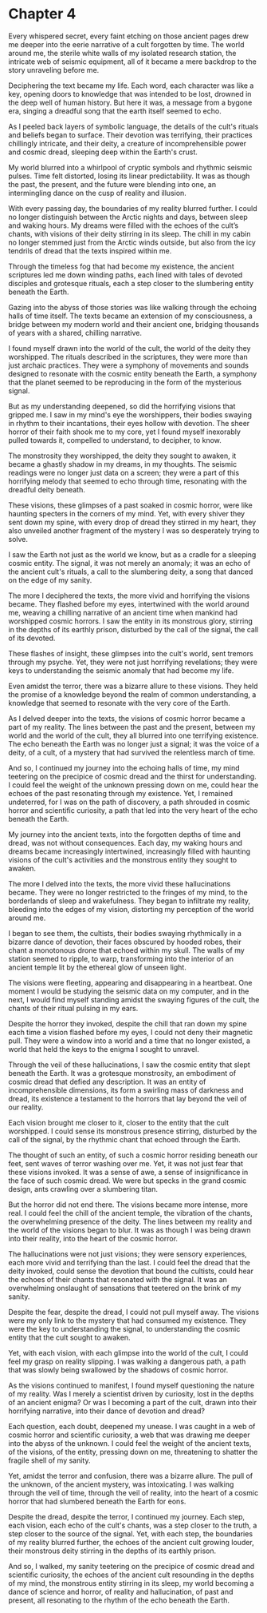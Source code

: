 # Chapter 4

Every whispered secret, every faint etching on those ancient pages drew me deeper into the eerie narrative of a cult forgotten by time. The world around me, the sterile white walls of my isolated research station, the intricate web of seismic equipment, all of it became a mere backdrop to the story unraveling before me.

Deciphering the text became my life. Each word, each character was like a key, opening doors to knowledge that was intended to be lost, drowned in the deep well of human history. But here it was, a message from a bygone era, singing a dreadful song that the earth itself seemed to echo.

As I peeled back layers of symbolic language, the details of the cult's rituals and beliefs began to surface. Their devotion was terrifying, their practices chillingly intricate, and their deity, a creature of incomprehensible power and cosmic dread, sleeping deep within the Earth's crust.

My world blurred into a whirlpool of cryptic symbols and rhythmic seismic pulses. Time felt distorted, losing its linear predictability. It was as though the past, the present, and the future were blending into one, an intermingling dance on the cusp of reality and illusion.

With every passing day, the boundaries of my reality blurred further. I could no longer distinguish between the Arctic nights and days, between sleep and waking hours. My dreams were filled with the echoes of the cult’s chants, with visions of their deity stirring in its sleep. The chill in my cabin no longer stemmed just from the Arctic winds outside, but also from the icy tendrils of dread that the texts inspired within me.

Through the timeless fog that had become my existence, the ancient scriptures led me down winding paths, each lined with tales of devoted disciples and grotesque rituals, each a step closer to the slumbering entity beneath the Earth.

Gazing into the abyss of those stories was like walking through the echoing halls of time itself. The texts became an extension of my consciousness, a bridge between my modern world and their ancient one, bridging thousands of years with a shared, chilling narrative.

I found myself drawn into the world of the cult, the world of the deity they worshipped. The rituals described in the scriptures, they were more than just archaic practices. They were a symphony of movements and sounds designed to resonate with the cosmic entity beneath the Earth, a symphony that the planet seemed to be reproducing in the form of the mysterious signal.

But as my understanding deepened, so did the horrifying visions that gripped me. I saw in my mind's eye the worshippers, their bodies swaying in rhythm to their incantations, their eyes hollow with devotion. The sheer horror of their faith shook me to my core, yet I found myself inexorably pulled towards it, compelled to understand, to decipher, to know.

The monstrosity they worshipped, the deity they sought to awaken, it became a ghastly shadow in my dreams, in my thoughts. The seismic readings were no longer just data on a screen; they were a part of this horrifying melody that seemed to echo through time, resonating with the dreadful deity beneath.

These visions, these glimpses of a past soaked in cosmic horror, were like haunting specters in the corners of my mind. Yet, with every shiver they sent down my spine, with every drop of dread they stirred in my heart, they also unveiled another fragment of the mystery I was so desperately trying to solve.

I saw the Earth not just as the world we know, but as a cradle for a sleeping cosmic entity. The signal, it was not merely an anomaly; it was an echo of the ancient cult's rituals, a call to the slumbering deity, a song that danced on the edge of my sanity.

The more I deciphered the texts, the more vivid and horrifying the visions became. They flashed before my eyes, intertwined with the world around me, weaving a chilling narrative of an ancient time when mankind had worshipped cosmic horrors. I saw the entity in its monstrous glory, stirring in the depths of its earthly prison, disturbed by the call of the signal, the call of its devoted.

These flashes of insight, these glimpses into the cult's world, sent tremors through my psyche. Yet, they were not just horrifying revelations; they were keys to understanding the seismic anomaly that had become my life.

Even amidst the terror, there was a bizarre allure to these visions. They held the promise of a knowledge beyond the realm of common understanding, a knowledge that seemed to resonate with the very core of the Earth.

As I delved deeper into the texts, the visions of cosmic horror became a part of my reality. The lines between the past and the present, between my world and the world of the cult, they all blurred into one terrifying existence. The echo beneath the Earth was no longer just a signal; it was the voice of a deity, of a cult, of a mystery that had survived the relentless march of time.

And so, I continued my journey into the echoing halls of time, my mind teetering on the precipice of cosmic dread and the thirst for understanding. I could feel the weight of the unknown pressing down on me, could hear the echoes of the past resonating through my existence. Yet, I remained undeterred, for I was on the path of discovery, a path shrouded in cosmic horror and scientific curiosity, a path that led into the very heart of the echo beneath the Earth.

My journey into the ancient texts, into the forgotten depths of time and dread, was not without consequences. Each day, my waking hours and dreams became increasingly intertwined, increasingly filled with haunting visions of the cult's activities and the monstrous entity they sought to awaken.

The more I delved into the texts, the more vivid these hallucinations became. They were no longer restricted to the fringes of my mind, to the borderlands of sleep and wakefulness. They began to infiltrate my reality, bleeding into the edges of my vision, distorting my perception of the world around me.

I began to see them, the cultists, their bodies swaying rhythmically in a bizarre dance of devotion, their faces obscured by hooded robes, their chant a monotonous drone that echoed within my skull. The walls of my station seemed to ripple, to warp, transforming into the interior of an ancient temple lit by the ethereal glow of unseen light.

The visions were fleeting, appearing and disappearing in a heartbeat. One moment I would be studying the seismic data on my computer, and in the next, I would find myself standing amidst the swaying figures of the cult, the chants of their ritual pulsing in my ears.

Despite the horror they invoked, despite the chill that ran down my spine each time a vision flashed before my eyes, I could not deny their magnetic pull. They were a window into a world and a time that no longer existed, a world that held the keys to the enigma I sought to unravel.

Through the veil of these hallucinations, I saw the cosmic entity that slept beneath the Earth. It was a grotesque monstrosity, an embodiment of cosmic dread that defied any description. It was an entity of incomprehensible dimensions, its form a swirling mass of darkness and dread, its existence a testament to the horrors that lay beyond the veil of our reality.

Each vision brought me closer to it, closer to the entity that the cult worshipped. I could sense its monstrous presence stirring, disturbed by the call of the signal, by the rhythmic chant that echoed through the Earth.

The thought of such an entity, of such a cosmic horror residing beneath our feet, sent waves of terror washing over me. Yet, it was not just fear that these visions invoked. It was a sense of awe, a sense of insignificance in the face of such cosmic dread. We were but specks in the grand cosmic design, ants crawling over a slumbering titan.

But the horror did not end there. The visions became more intense, more real. I could feel the chill of the ancient temple, the vibration of the chants, the overwhelming presence of the deity. The lines between my reality and the world of the visions began to blur. It was as though I was being drawn into their reality, into the heart of the cosmic horror.

The hallucinations were not just visions; they were sensory experiences, each more vivid and terrifying than the last. I could feel the dread that the deity invoked, could sense the devotion that bound the cultists, could hear the echoes of their chants that resonated with the signal. It was an overwhelming onslaught of sensations that teetered on the brink of my sanity.

Despite the fear, despite the dread, I could not pull myself away. The visions were my only link to the mystery that had consumed my existence. They were the key to understanding the signal, to understanding the cosmic entity that the cult sought to awaken.

Yet, with each vision, with each glimpse into the world of the cult, I could feel my grasp on reality slipping. I was walking a dangerous path, a path that was slowly being swallowed by the shadows of cosmic horror.

As the visions continued to manifest, I found myself questioning the nature of my reality. Was I merely a scientist driven by curiosity, lost in the depths of an ancient enigma? Or was I becoming a part of the cult, drawn into their horrifying narrative, into their dance of devotion and dread?

Each question, each doubt, deepened my unease. I was caught in a web of cosmic horror and scientific curiosity, a web that was drawing me deeper into the abyss of the unknown. I could feel the weight of the ancient texts, of the visions, of the entity, pressing down on me, threatening to shatter the fragile shell of my sanity.

Yet, amidst the terror and confusion, there was a bizarre allure. The pull of the unknown, of the ancient mystery, was intoxicating. I was walking through the veil of time, through the veil of reality, into the heart of a cosmic horror that had slumbered beneath the Earth for eons.

Despite the dread, despite the terror, I continued my journey. Each step, each vision, each echo of the cult's chants, was a step closer to the truth, a step closer to the source of the signal. Yet, with each step, the boundaries of my reality blurred further, the echoes of the ancient cult growing louder, their monstrous deity stirring in the depths of its earthly prison.

And so, I walked, my sanity teetering on the precipice of cosmic dread and scientific curiosity, the echoes of the ancient cult resounding in the depths of my mind, the monstrous entity stirring in its sleep, my world becoming a dance of science and horror, of reality and hallucination, of past and present, all resonating to the rhythm of the echo beneath the Earth.